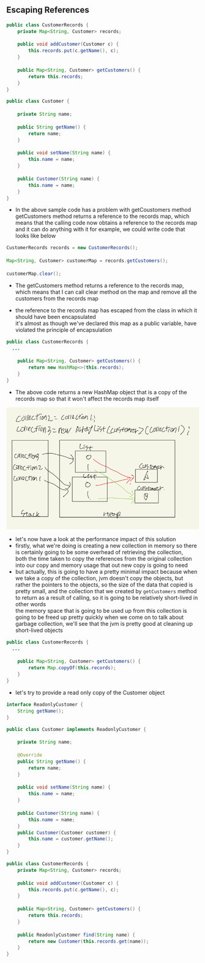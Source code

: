 ## Escaping References

```java
public class CustomerRecords {
    private Map<String, Customer> records;
    
    public void addCustomer(Customer c) {
        this.records.put(c.getName(), c);
    }
    
    public Map<String, Customer> getCustomers() {
        return this.records;
    }
}
```

```java
public class Customer {

    private String name;

    public String getName() {
        return name;
    }
    
    public void setName(String name) {
        this.name = name;
    }
  
    public Customer(String name) {
        this.name = name;
    }
}
```
* In the above sample code has a problem with getCoustomers method  
  getCustomers method returns a reference to the records map,
  which means that the calling code now obtains a reference to the records map and it can do anything with it
  for example, we could write code that looks like below

```java
CustomerRecords records = new CustomerRecords();

Map<String, Customer> customerMap = records.getCustomers();

customerMap.clear();
```
* The getCustomers method returns a reference to the records map,
  which means that I can call clear method on the map and remove all the customers from the records map

* the reference to the records map has escaped from the class in which it should have been encapsulated  
  it's almost as though we've declared this map as a public variable, have violated the principle of encapsulation


```java
public class CustomerRecords {
  ...
    
    public Map<String, Customer> getCustomers() {
        return new HashMap<>(this.records);
    }
}
```  
* The above code returns a new HashMap object that is a copy of the records map
  so that it won't affect the records map itself

![img_14.png](img_14.png)

* let's now have a look at the performance impact of this solution
* firstly, what we're doing is creating a new collection in memory so there is certainly going to be some overhead of retrieving the collection,  
  both the time taken to copy the references from the original collection into our copy and memory usage that out new copy is going to need
* but actually, this is going to have a pretty minimal impact 
  because when we take a copy of the collection, jvm doesn't copy the objects, but rather the pointers to the objects, so the size of the data that copied is pretty small,
  and the collection that we created by `getCustomers` method to return as a result of calling, so it is going to be relatively short-lived in other words  
  the memory space that is going to be used up from this collection is going to be freed up pretty quickly
  when we come on to talk about garbage collection, we'll see that the jvm is pretty good at cleaning up short-lived objects


```java
public class CustomerRecords {
  ...
    
    public Map<String, Customer> getCustomers() {
        return Map.copyOf(this.records);
    }
}
```  

* let's try to provide a read only copy of the Customer object

```java
interface ReadonlyCustomer {
    String getName();
}
```  

```java
public class Customer implements ReadonlyCustomer {

    private String name;

    @Override
    public String getName() {
        return name;
    }
    
    public void setName(String name) {
        this.name = name;
    }
  
    public Customer(String name) {
        this.name = name;
    }
    public Customer(Customer customer) {
        this.name = customer.getName();
    }
}
```     

```java
public class CustomerRecords {
    private Map<String, Customer> records;
    
    public void addCustomer(Customer c) {
        this.records.put(c.getName(), c);
    }
    
    public Map<String, Customer> getCustomers() {
        return this.records;
    }
    
    public ReadonlyCustomer find(String name) {
        return new Customer(this.records.get(name));
    }
}
```